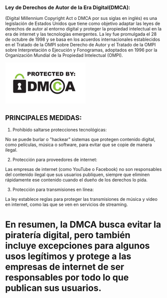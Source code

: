### Ley de Derechos de Autor de la Era Digital(DMCA):
 (Digital Millennium Copyright Act o DMCA por sus siglas en inglés) es una legislación de Estados Unidos que tiene como objetivo adaptar las leyes de derechos de autor al entorno digital y proteger la propiedad intelectual en la era de internet y las tecnologías emergentes. La ley fue promulgada el 28 de octubre de 1998 y se basa en los acuerdos internacionales establecidos en el Tratado de la OMPI sobre Derecho de Autor y el Tratado de la OMPI sobre Interpretación o Ejecución y Fonogramas, adoptados en 1996 por la Organización Mundial de la Propiedad Intelectual (OMPI).

![DMCA](https://github.com/RobertoFeliuBr/DMCA/blob/main/dmca.png)

## PRINCIPALES MEDIDAS:

1. Prohibido saltarse protecciones tecnológicas:

No se puede burlar o "hackear" sistemas que protegen contenido digital, como películas, música o software, para evitar que se copie de manera ilegal.

2. Protección para proveedores de internet:

Las empresas de internet (como YouTube o Facebook) no son responsables del contenido ilegal que sus usuarios publiquen, siempre que eliminen rápidamente ese contenido cuando el dueño de los derechos lo pida.

3. Protección para transmisiones en línea:

La ley establece reglas para proteger las transmisiones de música y video en internet, como las que se ven en servicios de streaming.


# En resumen, la DMCA busca evitar la piratería digital, pero también incluye excepciones para algunos usos legítimos y protege a las empresas de internet de ser responsables por todo lo que publican sus usuarios.



